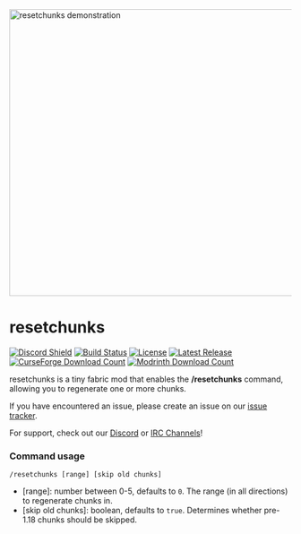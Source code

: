 <img alt="resetchunks demonstration" src="demo.gif" width="512">

# resetchunks

[![Discord Shield](https://discordapp.com/api/guilds/938463953644847205/widget.png?style=shield)](https://discord.gg/bXG8H6PVuS)
[![Build Status](https://img.shields.io/github/workflow/status/PotassiumMC/resetchunks/build/master)](https://github.com/PotassiumMC/resetchunks/actions)
[![License](https://img.shields.io/github/license/PotassiumMC/resetchunks)](https://github.com/PotassiumMC/resetchunks/blob/master/LICENSE)
[![Latest Release](https://img.shields.io/github/v/release/PotassiumMC/resetchunks)](https://github.com/PotassiumMC/resetchunks/releases)
[![CurseForge Download Count](https://cf.way2muchnoise.eu/full_resetchunks_downloads.svg)](https://www.curseforge.com/minecraft/mc-mods/resetchunks)
[![Modrinth Download Count](https://img.shields.io/modrinth/dt/jGWcsOfJ?label=modrinth%20downloads)](https://modrinth.com/mod/resetchunks)


resetchunks is a tiny fabric mod that enables the **/resetchunks** command, allowing you to regenerate one or more chunks.

If you have encountered an issue, please create an issue on our [issue tracker](https://github.com/PotassiumMC/resetchunks/issues/new/choose).

For support, check out our [Discord](https://discord.gg/bXG8H6PVuS) or [IRC Channels](https://webchat.esper.net/?channels=potassium)!

### Command usage

`/resetchunks [range] [skip old chunks]`

- [range]: number between 0-5, defaults to `0`. The range (in all directions) to regenerate chunks in.
- [skip old chunks]: boolean, defaults to `true`. Determines whether pre-1.18 chunks should be skipped.
